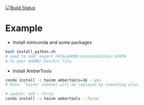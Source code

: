 [![Build Status](https://travis-ci.org/Amber-MD/setup-scripts.svg?branch=master)](https://travis-ci.org/Amber-MD/setup-scripts)

# Example

- Install miniconda and some packages
```bash
bash install_python.sh
# need to add: export PATH=$HOME/miniconda2/bin:$PATH
# to your $HOME/.baschrc file
```

- Install AmberTools
```bash
conda install -c hainm ambertools=16 --yes
# Note: "hainm" channel will be replaced by something else.

# update: add --force
conda install -c hainm ambertools --force
```
